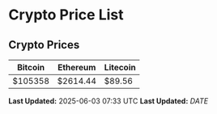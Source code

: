 # Crypto Price List

## Crypto Prices
| Bitcoin | Ethereum | Litecoin |
| ------- | -------- | -------- |
| $105358 | $2614.44 | $89.56 |
**Last Updated:** 2025-06-03 07:33 UTC
**Last Updated:** $DATE$
